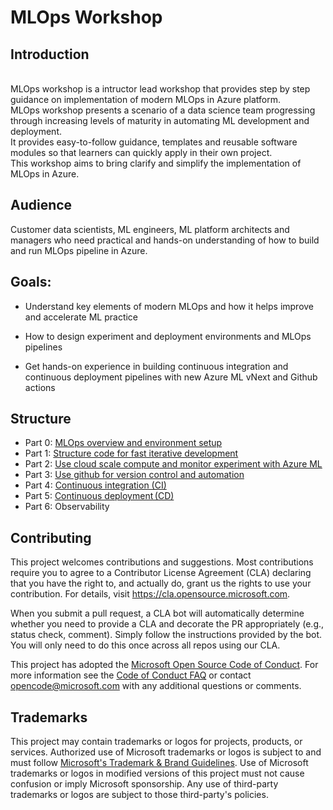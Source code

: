 # MLOps Workshop

## Introduction
<br/> MLOps workshop is a intructor lead workshop that provides step by step guidance on implementation of modern MLOps in Azure platform.
<br/> MLOps workshop presents a scenario of a data science team progressing through increasing levels of maturity in automating ML development and deployment.
<br/> It provides easy-to-follow guidance, templates and reusable software modules so that learners can quickly apply in their own project.
<br/> This workshop aims to bring clarify and simplify the implementation of MLOps in Azure.

## Audience
Customer data scientists, ML engineers, ML platform architects and managers who need practical and hands-on understanding of how to build and run MLOps pipeline in Azure. 

## Goals: 

- Understand key elements of modern MLOps and how it helps improve and accelerate ML practice  

- How to design experiment and deployment environments and MLOps pipelines 

- Get hands-on experience in building continuous integration and continuous deployment pipelines with new Azure ML vNext and Github actions 
## Structure
- Part 0: [MLOps overview and environment setup](documents/part_0.md)
- Part 1: [Structure code for fast iterative development](documents/part_1.md)
- Part 2: [Use cloud scale compute and monitor experiment with Azure ML](documents/part_2.md)
- Part 3: [Use github for version control and automation](documents/part_3.md)
- Part 4: [Continuous integration (CI)](documents/part_4.md)
- Part 5: [Continuous deployment (CD)](documents/part_5.md) 
- Part 6: Observability 








































## Contributing

This project welcomes contributions and suggestions.  Most contributions require you to agree to a
Contributor License Agreement (CLA) declaring that you have the right to, and actually do, grant us
the rights to use your contribution. For details, visit https://cla.opensource.microsoft.com.

When you submit a pull request, a CLA bot will automatically determine whether you need to provide
a CLA and decorate the PR appropriately (e.g., status check, comment). Simply follow the instructions
provided by the bot. You will only need to do this once across all repos using our CLA.

This project has adopted the [Microsoft Open Source Code of Conduct](https://opensource.microsoft.com/codeofconduct/).
For more information see the [Code of Conduct FAQ](https://opensource.microsoft.com/codeofconduct/faq/) or
contact [opencode@microsoft.com](mailto:opencode@microsoft.com) with any additional questions or comments.

## Trademarks

This project may contain trademarks or logos for projects, products, or services. Authorized use of Microsoft 
trademarks or logos is subject to and must follow 
[Microsoft's Trademark & Brand Guidelines](https://www.microsoft.com/en-us/legal/intellectualproperty/trademarks/usage/general).
Use of Microsoft trademarks or logos in modified versions of this project must not cause confusion or imply Microsoft sponsorship.
Any use of third-party trademarks or logos are subject to those third-party's policies.
